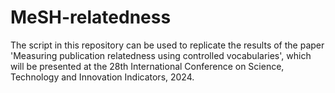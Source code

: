 # MeSH-relatedness

The script in this repository can be used to replicate the results of the paper 'Measuring publication relatedness using controlled vocabularies', which will be presented at the 28th International Conference on Science, Technology and Innovation Indicators, 2024.
